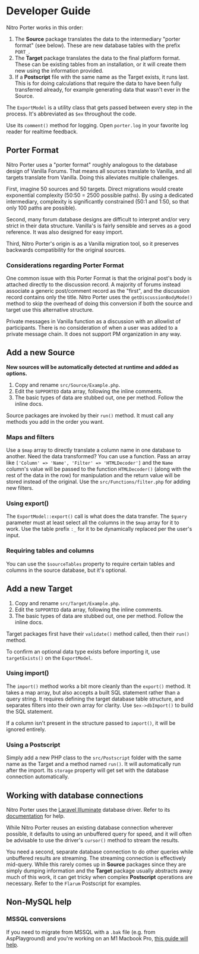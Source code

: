 # Developer Guide

Nitro Porter works in this order:

1. The **Source** package translates the data to the intermediary "porter format" (see below). These are new database tables with the prefix `PORT_`.
2. The **Target** package translates the data to the final platform format. These can be existing tables from an installation, or it will create them new using the information provided.
3. If a **Postscript** file with the same name as the Target exists, it runs last. This is for doing calculations that require the data to have been fully transferred already, for example generating data that wasn't ever in the Source.

The `ExportModel` is a utility class that gets passed between every step in the process. It's abbreviated as `$ex` throughout the code.

Use its `comment()` method for logging. Open `porter.log` in your favorite log reader for realtime feedback.

## Porter Format

Nitro Porter uses a "porter format" roughly analogous to the database design of Vanilla Forums. 
That means all sources translate to Vanilla, and all targets translate from Vanilla. Doing this alleviates multiple challenges.

First, imagine 50 sources and 50 targets. Direct migrations would create exponential complexity (50:50 = 2500 possible paths).
By using a dedicated intermediary, complexity is significantly constrained (50:1 and 1:50, so that only 100 paths are possible).

Second, many forum database designs are difficult to interpret and/or very strict in their data structure. 
Vanilla's is fairly sensible and serves as a good reference. It was also designed for easy import.

Third, Nitro Porter's origin is as a Vanilla migration tool, so it preserves backwards compatibility for the original sources.

### Considerations regarding Porter Format

One common issue with this Porter Format is that the original post's body is attached directly to the discussion record.
A majority of forums instead associate a generic post/comment record as the "first", and the discussion record contains only the title. 
Nitro Porter uses the `getDiscussionBodyMode()` method to skip the overhead of doing this conversion if both the source and target use this alternative structure.

Private messages in Vanilla function as a discussion with an allowlist of participants. 
There is no consideration of when a user was added to a private message chain. It does not support PM organization in any way.


## Add a new Source

**New sources will be automatically detected at runtime and added as options.**

1. Copy and rename `src/Source/Example.php`.
2. Edit the `SUPPORTED` data array, following the inline comments.
3. The basic types of data are stubbed out, one per method. Follow the inline docs.

Source packages are invoked by their `run()` method. It must call any methods you add in the order you want.

### Maps and filters

Use a `$map` array to directly translate a column name in one database to another. Need the data transformed? You can use a function. Pass an array like `['Column' => 'Name', 'Filter' => 'HTMLDecoder']` and the `Name` column's value will be passed to the function `HTMLDecoder()` (along with the rest of the data in the row) for manipulation and the return value will be stored instead of the original. Use the `src/Functions/filter.php` for adding new filters.

### Using export()

The `ExportModel::export()` call is what does the data transfer. The `$query` parameter must at least select all the columns in the `$map` array for it to work. Use the table prefix `:_` for it to be dynamically replaced per the user's input.

### Requiring tables and columns

You can use the `$sourceTables` property to require certain tables and columns in the source database, but it's optional.

## Add a new Target

1. Copy and rename `src/Target/Example.php`.
2. Edit the `SUPPORTED` data array, following the inline comments.
3. The basic types of data are stubbed out, one per method. Follow the inline docs.

Target packages first have their `validate()` method called, then their `run()` method.

To confirm an optional data type exists before importing it, use `targetExists()` on the `ExportModel`.

### Using import()

The `import()` method works a bit more cleanly than the `export()` method. It takes a map array, but also accepts a built SQL statement rather than a query string. It requires defining the target database table structure, and separates filters into their own array for clarity. Use `$ex->dbImport()` to build the SQL statement.

If a column isn't present in the structure passed to `import()`, it will be ignored entirely.

### Using a Postscript

Simply add a new PHP class to the `src/Postscript` folder with the same name as the Target and a method named `run()`. It will automatically run after the import. Its `storage` property will get set with the database connection automatically.


## Working with database connections

Nitro Porter uses the [Laravel Illuminate](https://github.com/illuminate/database) database driver. Refer to its [documentation](https://laravel.com/docs/9.x) for help.

While Nitro Porter reuses an existing database connection wherever possible, it defaults to using an unbuffered query for speed, and it will often be advisable to use the driver's `cursor()` method to stream the results.

You need a second, separate database connection to do other queries while unbuffered results are streaming. The streaming connection is effectively mid-query. While this rarely comes up in **Source** packages since they are simply dumping information and the **Target** package usually abstracts away much of this work, it can get tricky when complex **Postscript** operations are necessary. Refer to the `Flarum` Postscript for examples.


## Non-MySQL help

### MSSQL conversions

If you need to migrate from MSSQL with a `.bak` file (e.g. from AspPlayground) and you're working on an M1 Macbook Pro, [this guide will help](https://lincolnwebs.com/mssql-macos/).

